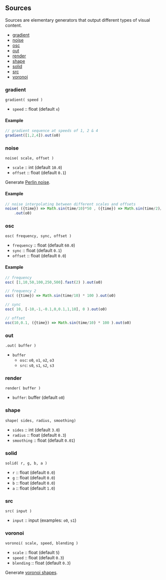## Sources

Sources are elementary generators that output different types of visual content.

- [gradient](#gradient)
- [noise](#noise)
- [osc](#osc)
- [out](#out)
- [render](#render)
- [shape](#shape)
- [solid](#solid)
- [src](#src)
- [voronoi](#voronoi)

### gradient

`gradient( speed )`

* `speed` :: float (default `x`)

#### Example

```javascript
// gradient sequence at speeds of 1, 2 & 4
gradient([1,2,4]).out(o0)
```

### noise

`noise( scale, offset )`

* `scale` :: int (default `10.0`)
* `offset` :: float (default `0.1`)

Generate [Perlin noise](https://en.wikipedia.org/wiki/Perlin_noise).

#### Example

```javascript
// noise interpolating between different scales and offsets
noise( ({time}) => Math.sin(time/10)*50 , ({time}) => Math.sin(time/2)/500 )
    .out(o0)
```

### osc

`osc( frequency, sync, offset )`

* `frequency` :: float (default `60.0`)
* `sync` :: float (default `0.1`)
* `offset` :: float (default `0.0`)

#### Example

```javascript
// frequency
osc( [1,10,50,100,250,500].fast(2) ).out(o0)

// frequency 2
osc( ({time}) => Math.sin(time/10) * 100 ).out(o0)

// sync
osc( 10, [-10,-1,-0.1,0,0.1,1,10], 0 ).out(o0)

// offset
osc(10,0.1, ({time}) => Math.sin(time/10) * 100 ).out(o0)
```

### out

`.out( buffer )`

* `buffer`
  * `osc`: `o0`, `o1`, `o2`, `o3`
  * `src`: `s0`, `s1`, `s2`, `s3`

### render

`render( buffer )`

* `buffer`: buffer (default `o0`)

### shape

`shape( sides, radius, smoothing)`

* `sides` :: int (default `3.0`)
* `radius` :: float (default `0.3`)
* `smoothing` :: float (default `0.01`)

### solid

`solid( r, g, b, a )`

* `r` :: float (default `0.0`)
* `g` :: float (default `0.0`)
* `b` :: float (default `0.0`)
* `a` :: float (default `1.0`)

### src

`src( input )`

* `input` :: input (examples: `o0`, `s1`)

### voronoi

`voronoi( scale, speed, blending )`

* `scale` :: float (default `5`)
* `speed` :: float (default `0.3`)
* `blending` :: float (default `0.3`)

Generate [voronoi shapes](https://en.wikipedia.org/wiki/Voronoi_diagram).
